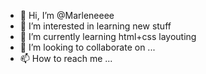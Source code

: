 - 👋 Hi, I’m @Marleneeee
- 👀 I’m interested in learning new stuff
- 🌱 I’m currently learning html+css layouting
- 💞️ I’m looking to collaborate on ...
- 📫 How to reach me ...

<!---
Marleneeee/Marleneeee is a ✨ special ✨ repository because its `README.md` (this file) appears on your GitHub profile.
You can click the Preview link to take a look at your changes.
--->
